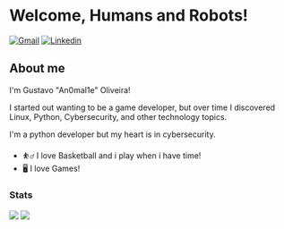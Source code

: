 
# Welcome, Humans and Robots!

[![Gmail](https://img.shields.io/badge/-Gmail-c14438?style=for-the-badge&logo=Gmail&logoColor=white&link=mailto:gustavocode18@gmail.com)](mailto:gustavocode18@gmail.com)
[![Linkedin](https://img.shields.io/badge/LinkedIn-blue?style=for-the-badge&logo=Linkedin)](https://www.linkedin.com/in/gustavo-oliveira-menezes/)

## About me

I'm Gustavo "An0mal1e" Oliveira!

I started out wanting to be a game developer, but over time I discovered Linux, Python, Cybersecurity, and other technology topics.

I'm a python developer but my heart is in cybersecurity.

- :basketball_man: I love Basketball and i play when i have time!
- :desktop_computer: I love Games! 

### Stats

<img align="center" src="https://github-readme-stats.vercel.app/api?username=An0mal1e&show_icons=true&theme=gotham"/> <img align="center" margin-left="3" src="https://github-readme-stats.vercel.app/api/top-langs/?username=An0mal1e&layout=default&theme=gotham"/> 
